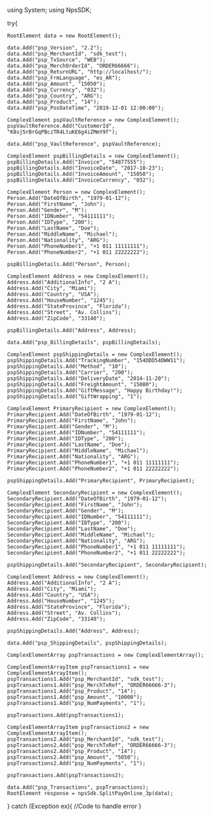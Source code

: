 using System;
using NpsSDK;

try{

    RootElement data = new RootElement();

    data.Add("psp_Version", "2.2");
    data.Add("psp_MerchantId", "sdk_test");
    data.Add("psp_TxSource", "WEB");
    data.Add("psp_MerchOrderId", "ORDER66666");
    data.Add("psp_ReturnURL", "http://localhost/");
    data.Add("psp_FrmLanguage", "es_AR");
    data.Add("psp_Amount", "15050");
    data.Add("psp_Currency", "032");
    data.Add("psp_Country", "ARG");
    data.Add("psp_Product", "14");
    data.Add("psp_PosDateTime", "2019-12-01 12:00:00");

    ComplexElement pspVaultReference = new ComplexElement();
    pspVaultReference.Add("CustomerId", "K8sj5rBrGqPBczTR4LtuKE6g4iZMmY9f");

    data.Add("psp_VaultReference", pspVaultReference);

    ComplexElement pspBillingDetails = new ComplexElement();
    pspBillingDetails.Add("Invoice", "54877555");
    pspBillingDetails.Add("InvoiceDate", "2017-10-23");
    pspBillingDetails.Add("InvoiceAmount", "15050");
    pspBillingDetails.Add("InvoiceCurrency", "032");

    ComplexElement Person = new ComplexElement();
    Person.Add("DateOfBirth", "1979-01-12");
    Person.Add("FirstName", "John");
    Person.Add("Gender", "M");
    Person.Add("IDNumber", "54111111");
    Person.Add("IDType", "200");
    Person.Add("LastName", "Doe");
    Person.Add("MiddleName", "Michael");
    Person.Add("Nationality", "ARG");
    Person.Add("PhoneNumber1", "+1 011 11111111");
    Person.Add("PhoneNumber2", "+1 011 22222222");

    pspBillingDetails.Add("Person", Person);

    ComplexElement Address = new ComplexElement();
    Address.Add("AdditionalInfo", "2 A");
    Address.Add("City", "Miami");
    Address.Add("Country", "USA");
    Address.Add("HouseNumber", "1245");
    Address.Add("StateProvince", "Florida");
    Address.Add("Street", "Av. Collins");
    Address.Add("ZipCode", "33140");

    pspBillingDetails.Add("Address", Address);

    data.Add("psp_BillingDetails", pspBillingDetails);

    ComplexElement pspShippingDetails = new ComplexElement();
    pspShippingDetails.Add("TrackingNumber", "154DDD54DWW11");
    pspShippingDetails.Add("Method", "10");
    pspShippingDetails.Add("Carrier", "200");
    pspShippingDetails.Add("DeliveryDate", "2014-11-20");
    pspShippingDetails.Add("FreightAmount", "15000");
    pspShippingDetails.Add("GiftMessage", "Happy Birthday!");
    pspShippingDetails.Add("GiftWrapping", "1");

    ComplexElement PrimaryRecipient = new ComplexElement();
    PrimaryRecipient.Add("DateOfBirth", "1979-01-12");
    PrimaryRecipient.Add("FirstName", "John");
    PrimaryRecipient.Add("Gender", "M");
    PrimaryRecipient.Add("IDNumber", "54111111");
    PrimaryRecipient.Add("IDType", "200");
    PrimaryRecipient.Add("LastName", "Doe");
    PrimaryRecipient.Add("MiddleName", "Michael");
    PrimaryRecipient.Add("Nationality", "ARG");
    PrimaryRecipient.Add("PhoneNumber1", "+1 011 11111111");
    PrimaryRecipient.Add("PhoneNumber2", "+1 011 22222222");

    pspShippingDetails.Add("PrimaryRecipient", PrimaryRecipient);

    ComplexElement SecondaryRecipient = new ComplexElement();
    SecondaryRecipient.Add("DateOfBirth", "1979-01-12");
    SecondaryRecipient.Add("FirstName", "John");
    SecondaryRecipient.Add("Gender", "M");
    SecondaryRecipient.Add("IDNumber", "54111111");
    SecondaryRecipient.Add("IDType", "200");
    SecondaryRecipient.Add("LastName", "Doe");
    SecondaryRecipient.Add("MiddleName", "Michael");
    SecondaryRecipient.Add("Nationality", "ARG");
    SecondaryRecipient.Add("PhoneNumber1", "+1 011 11111111");
    SecondaryRecipient.Add("PhoneNumber2", "+1 011 22222222");

    pspShippingDetails.Add("SecondaryRecipient", SecondaryRecipient);

    ComplexElement Address = new ComplexElement();
    Address.Add("AdditionalInfo", "2 A");
    Address.Add("City", "Miami");
    Address.Add("Country", "USA");
    Address.Add("HouseNumber", "1245");
    Address.Add("StateProvince", "Florida");
    Address.Add("Street", "Av. Collins");
    Address.Add("ZipCode", "33140");

    pspShippingDetails.Add("Address", Address);

    data.Add("psp_ShippingDetails", pspShippingDetails);

    ComplexElementArray pspTransactions = new ComplexElementArray();

    ComplexElementArrayItem pspTransactions1 = new ComplexElementArrayItem();
    pspTransactions1.Add("psp_MerchantId", "sdk_test");
    pspTransactions1.Add("psp_MerchTxRef", "ORDER66666-3");
    pspTransactions1.Add("psp_Product", "14");
    pspTransactions1.Add("psp_Amount", "10000");
    pspTransactions1.Add("psp_NumPayments", "1");

    pspTransactions.Add(pspTransactions1);

    ComplexElementArrayItem pspTransactions2 = new ComplexElementArrayItem();
    pspTransactions2.Add("psp_MerchantId", "sdk_test");
    pspTransactions2.Add("psp_MerchTxRef", "ORDER66666-3");
    pspTransactions2.Add("psp_Product", "14");
    pspTransactions2.Add("psp_Amount", "5050");
    pspTransactions2.Add("psp_NumPayments", "1");

    pspTransactions.Add(pspTransactions2);

    data.Add("psp_Transactions", pspTransactions);
    RootElement response = npsSdk.SplitPayOnline_3p(data);

}
catch (Exception ex){
    //Code to handle error
}

